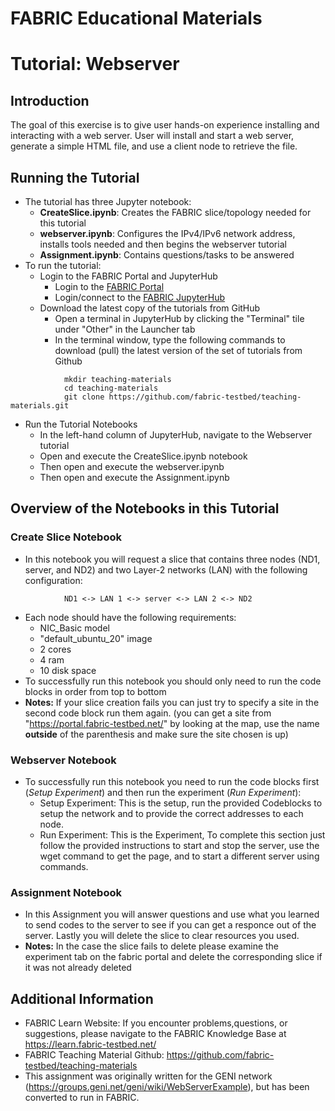 # FABRIC Educational Materials
# Tutorial: Webserver
## Introduction
The goal of this exercise is to give user hands-on experience installing and interacting with a web server. User will install and start a web server, generate a simple HTML file, and use a client node to retrieve the file.
 
## Running the Tutorial
- The tutorial has three Jupyter notebook:
    - **CreateSlice.ipynb**: Creates the FABRIC slice/topology needed for this tutorial
    - **webserver.ipynb**: Configures the IPv4/IPv6 network address, installs tools needed and then begins the webserver tutorial
    - **Assignment.ipynb**: Contains questions/tasks to be answered
- To run the tutorial:
   - Login to the FABRIC Portal and JupyterHub
    	- Login to the [FABRIC Portal](https://portal.fabric-testbed.net/)
    	- Login/connect to the [FABRIC JupyterHub](https://learn.fabric-testbed.net/knowledge-base/creating-your-first-experiment-in-jupyter-hub/)
   - Download the latest copy of the tutorials from GitHub
    	- Open a terminal in JupyterHub by clicking the "Terminal" tile under "Other" in the Launcher tab
    	- In the terminal window, type the following commands to download (pull) the latest version of the set of tutorials from Github
```
        	mkdir teaching-materials
        	cd teaching-materials
        	git clone https://github.com/fabric-testbed/teaching-materials.git
```

   - Run the Tutorial Notebooks
    	- In the left-hand column of JupyterHub, navigate to the Webserver tutorial
    	- Open and execute the CreateSlice.ipynb notebook
        - Then open and execute the webserver.ipynb
        - Then open and execute the Assignment.ipynb

## Overview of the Notebooks in this Tutorial

### Create Slice Notebook
- In this notebook you will request a slice that contains three nodes (ND1, server, and ND2) and two Layer-2 networks (LAN) with the following configuration:
```
        	ND1 <-> LAN 1 <-> server <-> LAN 2 <-> ND2
```
- Each node should have the following requirements:
	- NIC_Basic model
	- "default_ubuntu_20" image
	- 2 cores
	- 4 ram
	- 10 disk space
 - To successfully run this notebook you should only need to run the code blocks in order from top to bottom
 - **Notes:** If your slice creation fails you can just try to specify a site in the second code block run them again. (you can get a site from "https://portal.fabric-testbed.net/" by looking at the map, use the name **outside** of the parenthesis and make sure the site chosen is up)

### Webserver Notebook
- To successfully run this notebook you need to run the code blocks first (*Setup Experiment*) and then run the experiment (*Run Experiment*):
	- Setup Experiment: This is the setup, run the provided Codeblocks to setup the network and to provide the correct addresses to each node.
    - Run Experiment: This is the Experiment, To complete this section just follow the provided instructions to start and stop the server, use the wget command to get the page, and to start a different server using commands.
### Assignment Notebook
- In this Assignment you will answer questions and use what you learned to send codes to the server to see if you can get a responce out of the server. Lastly you will delete the slice to clear resources you used.
- **Notes:** In the case the slice fails to delete please examine the experiment tab on the fabric portal and delete the corresponding slice if it was not already deleted

## Additional Information
- FABRIC Learn Website: If you encounter problems,questions, or suggestions, please navigate to the FABRIC Knowledge Base at https://learn.fabric-testbed.net/
- FABRIC Teaching Material Github: <https://github.com/fabric-testbed/teaching-materials>
- This assignment was originally written for the GENI network (<https://groups.geni.net/geni/wiki/WebServerExample>), but has been converted to run in FABRIC.
